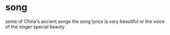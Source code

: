 # song
some of China's ancient songs
the song lyrics is very beautiful
or the voice of the singer special beauty

